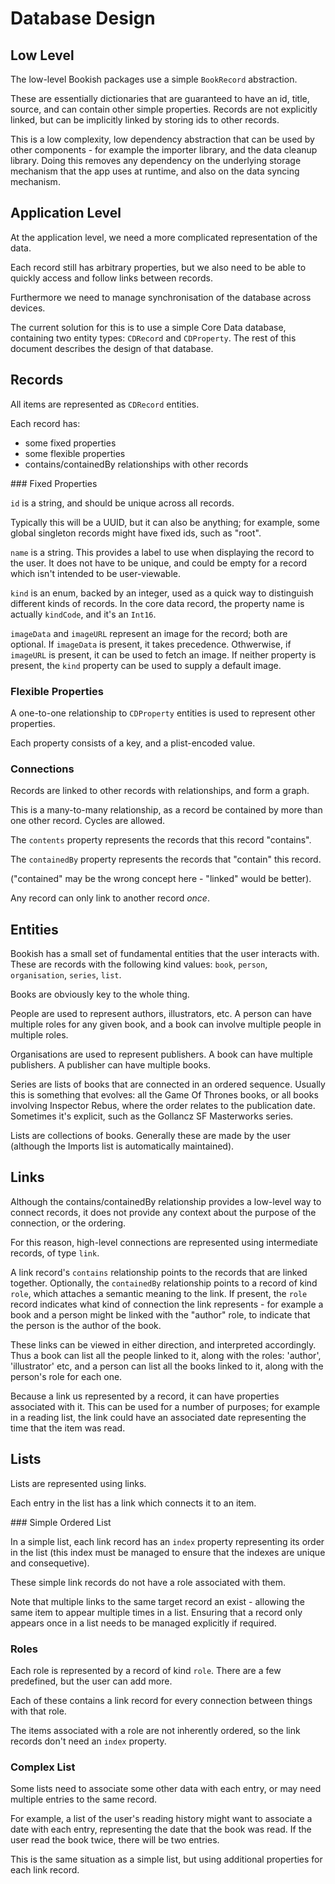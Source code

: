 # Database Design

## Low Level

The low-level Bookish packages use a simple `BookRecord` abstraction. 

These are essentially dictionaries that are guaranteed to have an id, title, source, and can contain other simple properties. Records are not explicitly linked, but can be implicitly linked by storing ids to other records.

This is a low complexity, low dependency abstraction that can be used by other components - for example the importer library, and the data cleanup library. Doing this removes any dependency on the underlying storage mechanism that the app uses at runtime, and also on the data syncing mechanism.

## Application Level
 
At the application level, we need a more complicated representation of the data.

Each record still has arbitrary properties, but we also need to be able to quickly access and follow links between records.

Furthermore we need to manage synchronisation of the database across devices.

The current solution for this is to use a simple Core Data database, containing two entity types: `CDRecord` and `CDProperty`. The rest of this document describes the design of that database. 

## Records

All items are represented as `CDRecord` entities.

Each record has:

- some fixed properties
- some flexible properties
- contains/containedBy relationships with other records

### Fixed Properties

`id` is a string, and should be unique across all records. 

Typically this will be a UUID, but it can also be anything; for example, some global singleton records might have fixed ids, such as "root".

`name` is a string. This provides a label to use when displaying the record to the user. It does not have to be unique, and could be empty for a record which isn't intended to be user-viewable. 

`kind` is an enum, backed by an integer, used as a quick way to distinguish different kinds of records. In the core data record, the property name is actually `kindCode`, and it's an `Int16`.

`imageData` and `imageURL` represent an image for the record; both are optional. If `imageData` is present, it takes precedence. Othwerwise, if `imageURL` is present, it can be used to fetch an image. If neither property is present, the `kind` property can be used to supply a default image. 


### Flexible Properties

A one-to-one relationship to `CDProperty` entities is used to represent other properties.

Each property consists of a key, and a plist-encoded value.


### Connections

Records are linked to other records with relationships, and form a graph.

This is a many-to-many relationship, as a record be contained by more than one other record. Cycles are allowed.

The `contents` property represents the records that this record "contains".

The `containedBy` property represents the records that "contain" this record.

("contained" may be the wrong concept here - "linked" would be better).

Any record can only link to another record _once_. 
 
## Entities

Bookish has a small set of fundamental entities that the user interacts with. These are records with the following kind values: `book`, `person`, `organisation`, `series`, `list`.

Books are obviously key to the whole thing. 

People are used to represent authors, illustrators, etc. A person can have multiple roles for any given book, and a book can involve multiple people in multiple roles.  

Organisations are used to represent publishers. A book can have multiple publishers. A publisher can have multiple books.

Series are lists of books that are connected in an ordered sequence. Usually this is something that evolves: all the Game Of Thrones books, or all books involving Inspector Rebus, where the order relates to the publication date. Sometimes it's explicit, such as the Gollancz SF Masterworks series.

Lists are collections of books. Generally these are made by the user (although the Imports list is automatically maintained). 

## Links

Although the contains/containedBy relationship provides a low-level way to connect records, it does not provide any context about the purpose of the connection, or the ordering.

For this reason, high-level connections are represented using intermediate records, of type `link`.

A link record's `contains` relationship points to the records that are linked together. Optionally, the `containedBy` relationship points to a record of kind `role`, which attaches a semantic meaning to the link. If present, the `role` record indicates what kind of connection the link represents - for example a book and a person might be linked with the "author" role, to indicate that the person is the author of the book.  

These links can be viewed in either direction, and interpreted accordingly. Thus a book can list all the people linked to it, along with the roles: 'author', 'illustrator' etc, and a person can list all the books linked to it, along with the person's role for each one. 

Because a link us represented by a record, it can have properties associated with it. This can be used for a number of purposes; for example in a reading list, the link could have an associated date representing the time that the item was read.
 
## Lists

Lists are represented using links.

Each entry in the list has a link which connects it to an item.

### Simple Ordered List

In a simple list, each link record has an `index` property representing its order in the list (this index must be managed to ensure that the indexes are unique and consequetive).

These simple link records do not have a role associated with them.

Note that multiple links to the same target record an exist - allowing the same item to appear multiple times in a list. Ensuring that a record only appears once in a list needs to be managed explicitly if required. 

### Roles

Each role is represented by a record of kind `role`. There are a few predefined, but the user can add more.

Each of these contains a link record for every connection between things with that role. 

The items associated with a role are not inherently ordered, so the link records don't need an `index` property.

### Complex List

Some lists need to associate some other data with each entry, or may need multiple entries to the same record.

For example, a list of the user's reading history might want to associate a date with each entry, representing the date that the book was read. If the user read the book twice, there will be two entries. 

This is the same situation as a simple list, but using additional properties for each link record.
